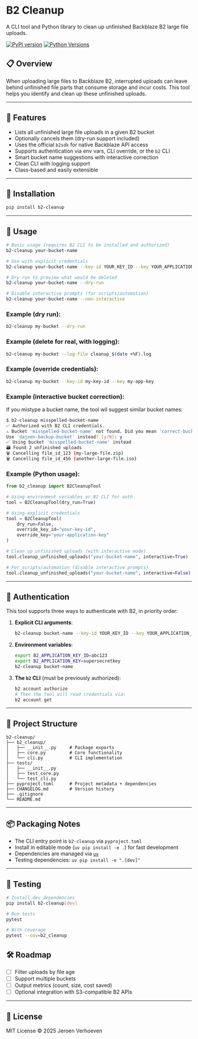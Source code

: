 # B2 Cleanup

A CLI tool and Python library to clean up unfinished Backblaze B2 large file uploads.

[![PyPI version](https://badge.fury.io/py/b2-cleanup.svg)](https://badge.fury.io/py/b2-cleanup)
[![Python Versions](https://img.shields.io/pypi/pyversions/b2-cleanup.svg)](https://pypi.org/project/b2-cleanup/)

## 📋 Overview

When uploading large files to Backblaze B2, interrupted uploads can leave behind unfinished file parts that consume storage and incur costs. This tool helps you identify and clean up these unfinished uploads.

---

## 🔧 Features

- Lists all unfinished large file uploads in a given B2 bucket
- Optionally cancels them (dry-run support included)
- Uses the official `b2sdk` for native Backblaze API access
- Supports authentication via env vars, CLI override, or the `b2` CLI
- Smart bucket name suggestions with interactive correction
- Clean CLI with logging support
- Class-based and easily extensible

---

## 🚀 Installation

```bash
pip install b2-cleanup
```

---

## 🧪 Usage

```bash
# Basic usage (requires B2 CLI to be installed and authorized)
b2-cleanup your-bucket-name

# Use with explicit credentials
b2-cleanup your-bucket-name --key-id YOUR_KEY_ID --key YOUR_APPLICATION_KEY

# Dry run to preview what would be deleted
b2-cleanup your-bucket-name --dry-run

# Disable interactive prompts (for scripts/automation)
b2-cleanup your-bucket-name --non-interactive
```

### Example (dry run):

```bash
b2-cleanup my-bucket --dry-run
```

### Example (delete for real, with logging):

```bash
b2-cleanup my-bucket --log-file cleanup_$(date +%F).log
```

### Example (override credentials):

```bash
b2-cleanup my-bucket --key-id my-key-id --key my-app-key
```

### Example (interactive bucket correction):

If you mistype a bucket name, the tool wil suggest similar bucket names:

```bash
$ b2-cleanup misspelled-bucket-name
✅ Authorized with B2 CLI credentials.
⚠️ Bucket 'misspelled-bucket-name' not found. Did you mean 'correct-bucket-name'?
Use 'dajoen-backup-bucket' instead? [y/N]: y
✅ Using bucket 'misspelled-bucket-name' instead
🗃️ Found 2 unfinished uploads
🗑️ Cancelling file_id_123 (my-large-file.zip)
🗑️ Cancelling file_id_456 (another-large-file.iso)
```

### Example (Python usage):

```python
from b2_cleanup import B2CleanupTool

# Using environment variables or B2 CLI for auth
tool = B2CleanupTool(dry_run=True)

# Using explicit credentials
tool = B2CleanupTool(
    dry_run=False,
    override_key_id="your-key-id",
    override_key="your-application-key"
)

# Clean up unfinished uploads (with interactive mode)
tool.cleanup_unfinished_uploads("your-bucket-name", interactive=True)

# For scripts/automation (disable interactive prompts)
tool.cleanup_unfinished_uploads("your-bucket-name", interactive=False)
```

---

## 🔐 Authentication

This tool supports three ways to authenticate with B2, in priority order:

1. **Explicit CLI arguments**:
   ```bash
   b2-cleanup bucket-name --key-id YOUR_KEY_ID --key YOUR_APPLICATION_KEY
   ```

2. **Environment variables**:
   ```bash
   export B2_APPLICATION_KEY_ID=abc123
   export B2_APPLICATION_KEY=supersecretkey
   b2-cleanup bucket-name
   ```

3. **The `b2` CLI** (must be previously authorized):
   ```bash
   b2 account authorize
   # Then the tool will read credentials via:
   b2 account get
   ```

---

## 📁 Project Structure

```
b2-cleanup/
├── b2_cleanup/
│   ├── __init__.py     # Package exports
│   ├── core.py         # Core functionality 
│   └── cli.py          # CLI implementation
├── tests/
│   ├── __init__.py
│   ├── test_core.py
│   └── test_cli.py
├── pyproject.toml      # Project metadata + dependencies
├── CHANGELOG.md        # Version history
├── .gitignore
└── README.md
```

---

## 📦 Packaging Notes

- The CLI entry point is `b2-cleanup` via `pyproject.toml`
- Install in editable mode (`uv pip install -e .`) for fast development
- Dependencies are managed via [`uv`](https://github.com/astral-sh/uv)
- Testing dependencies: `uv pip install -e ".[dev]"`

---

## 🧪 Testing

```bash
# Install dev dependencies
pip install b2-cleanup[dev]

# Run tests
pytest

# With coverage
pytest --cov=b2_cleanup
```

## 🛠️ Roadmap

- [ ] Filter uploads by file age
- [ ] Support multiple buckets
- [ ] Output metrics (count, size, cost saved)
- [ ] Optional integration with S3-compatible B2 APIs

---

## 📝 License

MIT License © 2025 Jeroen Verhoeven

